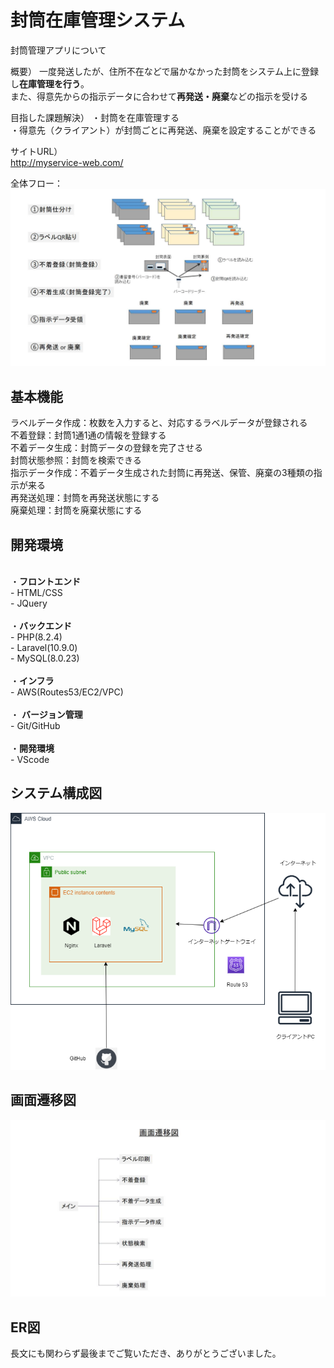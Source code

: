 # 封筒在庫管理システム
封筒管理アプリについて

概要）
一度発送したが、住所不在などで届かなかった封筒をシステム上に登録し**在庫管理を行う**。<br>
また、得意先からの指示データに合わせて**再発送・廃棄**などの指示を受ける<br>

目指した課題解決）
・封筒を在庫管理する<br>
・得意先（クライアント）が封筒ごとに再発送、廃棄を設定することができる<br>

サイトURL）<br>
http://myservice-web.com/

全体フロー：<br>
![全体フロー](/全体フロー.jpg)


## 基本機能<br>
ラベルデータ作成：枚数を入力すると、対応するラベルデータが登録される<br>
不着登録：封筒1通1通の情報を登録する<br>
不着データ生成：封筒データの登録を完了させる<br>
封筒状態参照：封筒を検索できる<br>
指示データ作成：不着データ生成された封筒に再発送、保管、廃棄の3種類の指示が来る<br>
再発送処理：封筒を再発送状態にする<br>
廃棄処理：封筒を廃棄状態にする<br>

## 開発環境
<br>・**フロントエンド**<br>
    - HTML/CSS<br>
    - JQuery<br>
<br>・**バックエンド**<br>
    - PHP(8.2.4)<br>
    - Laravel(10.9.0)<br>
    - MySQL(8.0.23)<br>
<br>・**インフラ**<br>
    - AWS(Routes53/EC2/VPC)<br>
<br>・ **バージョン管理**<br>
    - Git/GitHub<br>
<br>・**開発環境**<br>
    - VScode<br>

## システム構成図

![システム構成図](/aws.drawio.png)


## 画面遷移図

![画面遷移図](/画面遷移図.jpg)

## ER図


長文にも関わらず最後までご覧いただき、ありがとうございました。
